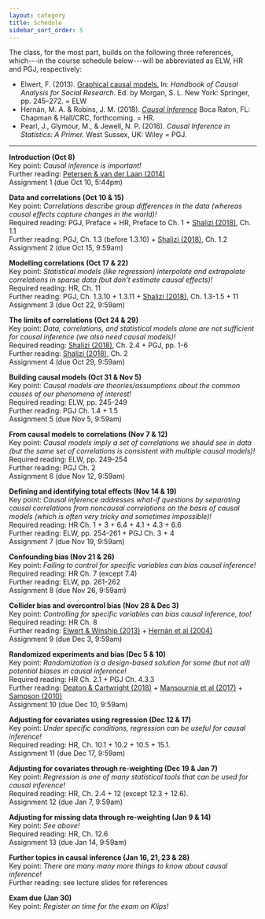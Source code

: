 ```yaml
---
layout: category
title: Schedule
sidebar_sort_order: 5
---
```


The class, for the most part, builds on the following three references, which---in the course schedule below---will be abbreviated as ELW, HR and PGJ, respectively:

* Elwert, F. (2013). [Graphical causal models.](https://doi.org/10.1007/978-94-007-6094-3_13) In: *Handbook of Causal Analysis for Social Research.* Ed. by Morgan, S. L. New York: Springer, pp. 245–272. = ELW
* Hernán, M. A. & Robins, J. M. (2018). [*Causal Inference*]( http://www.hsph.harvard.edu/miguel-hernan/causal-inference-book/) Boca Raton, FL: Chapman & Hall/CRC, forthcoming. = HR.
* Pearl, J., Glymour, M., & Jewell, N. P. (2016). *Causal Inference in Statistics: A Primer.* West Sussex, UK: Wiley = PGJ.

* * * 

**Introduction [<i class="fa fa-file-pdf-o" aria-hidden="true"></i>](https://mfr.osf.io/render?url=https://osf.io/4f6eu/?action=download%26mode=render) (Oct 8)**  
Key point: *Causal inference is important!*  
Further reading: [Petersen & van der Laan (2014)](https://doi.org/10.1097/EDE.0000000000000078)  
Assignment 1 [<i class="fa fa-file-pdf-o" aria-hidden="true"></i>](https://mfr.osf.io/render?url=https://osf.io/hae9m/?action=download%26mode=render) (due Oct 10, 5:44pm)

**Data and correlations (Oct 10 & 15)**  
Key point: *Correlations describe group differences in the data (whereas causal effects capture changes in the world)!*  
Required reading: PGJ, Preface + HR, Preface to Ch. 1 + [Shalizi (2018)](https://www.stat.cmu.edu/~cshalizi/ADAfaEPoV/ADAfaEPoV.pdf), Ch. 1.1  
Further reading: PGJ, Ch. 1.3 (before 1.3.10) + [Shalizi (2018)](https://www.stat.cmu.edu/~cshalizi/ADAfaEPoV/ADAfaEPoV.pdf), Ch. 1.2   
Assignment 2 (due Oct 15, 9:59am)

**Modelling correlations (Oct 17 & 22)**  
Key point: *Statistical models (like regression) interpolate and extrapolate correlations in sparse data (but don't estimate causal effects)!*  
Required reading: HR, Ch. 11  
Further reading: PGJ, Ch. 1.3.10 + 1.3.11 + [Shalizi (2018)](https://www.stat.cmu.edu/~cshalizi/ADAfaEPoV/ADAfaEPoV.pdf), Ch. 1.3-1.5 + 11  
Assignment 3 (due Oct 22, 9:59am)  

**The limits of correlations (Oct 24 & 29)**  
Key point: *Data, correlations, and statistical models alone are not sufficient for causal inference (we also need causal models)!*  
Required reading: [Shalizi (2018)](https://www.stat.cmu.edu/~cshalizi/ADAfaEPoV/ADAfaEPoV.pdf), Ch. 2.4 + PGJ, pp. 1-6  
Further reading: [Shalizi (2018)](https://www.stat.cmu.edu/~cshalizi/ADAfaEPoV/ADAfaEPoV.pdf), Ch. 2  
Assignment 4 (due Oct 29, 9:59am)

**Building causal models (Oct 31 & Nov 5)**  
Key point: *Causal models are theories/assumptions about the common causes of our phenomena of interest!*  
Required reading: ELW, pp. 245-249  
Further reading: PGJ Ch. 1.4 + 1.5  
Assignment 5 (due Nov 5, 9:59am)

**From causal models to correlations (Nov 7 & 12)**  
Key point: *Causal models imply a set of correlations we should see in data (but the same set of correlations is consistent with multiple causal models)!*  
Required reading: ELW, pp. 249-254  
Further reading: PGJ Ch. 2  
Assignment 6 (due Nov 12, 9:59am)

**Defining and identifying total effects (Nov 14 & 19)**  
Key point: *Causal inference addresses what-if questions by separating causal correlations from noncausal correlations on the basis of causal models (which is often very tricky and sometimes impossible)!*  
Required reading: HR Ch. 1 + 3 + 6.4 + 4.1 + 4.3 + 6.6  
Further reading: ELW, pp. 254-261 + PGJ Ch. 3 + 4  
Assignment 7 (due Nov 19, 9:59am)

**Confounding bias (Nov 21 & 26)**  
Key point: *Failing to control for specific variables can bias causal inference!*  
Required reading: HR Ch. 7 (except 7.4)  
Further reading: ELW, pp. 261-262  
Assignment 8 (due Nov 26, 9:59am)

**Collider bias and overcontrol bias (Nov 28 & Dec 3)**  
Key point: *Controlling for specific variables can bias causal inference, too!*  
Required reading: HR Ch. 8  
Further reading: [Elwert & Winship (2013)](https://doi.org/10.1146/annurev-soc-071913-043455) + [Hernán et al (2004)](https://doi.org/10.1097/01.ede.0000135174.63482.43)  
Assignment 9 (due Dec 3, 9:59am)

**Randomized experiments and bias (Dec 5 & 10)**  
Key point: *Randomization is a design-based solution for some (but not all) potential biases in causal inference!*  
Required reading: HR Ch. 2.1 + PGJ Ch. 4.3.3  
Further reading: [Deaton & Cartwright (2018)](https://doi.org/10.1016/j.socscimed.2017.12.005) + [Mansournia et al (2017)](https://doi.org/10.1097/eDe.0000000000000564) + [Sampson (2010)](https://doi.org/10.1007/s10940-010-9117-3)  
Assignment 10 (due Dec 10, 9:59am)

**Adjusting for covariates using regression (Dec 12 & 17)**  
Key point: *Under specific conditions, regression can be useful for causal inference!*  
Required reading: HR, Ch. 10.1 + 10.2 + 10.5 + 15.1.  
Assignment 11 (due Dec 17, 9:59am)

**Adjusting for covariates through re-weighting (Dec 19 & Jan 7)**  
Key point: *Regression is one of many statistical tools that can be used for causal inference!*  
Required reading: HR, Ch. 2.4 + 12 (except 12.3 + 12.6).  
Assignment 12 (due Jan 7, 9:59am)

**Adjusting for missing data through re-weighting (Jan 9 & 14)**  
Key point: *See above!*  
Required reading: HR, Ch. 12.6  
Assignment 13 (due Jan 14, 9:59am)

**Further topics in causal inference (Jan 16, 21, 23 & 28)**  
Key point: *There are many many more things to know about causal inference!*  
Further reading: see lecture slides for references

**Exam due (Jan 30)**  
Key point: *Register on time for the exam on Klips!*
